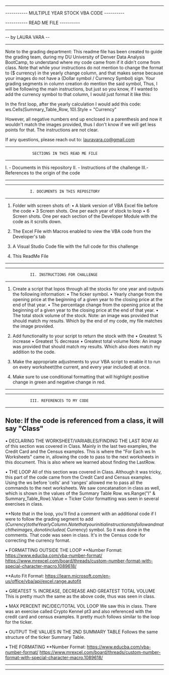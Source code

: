 --------------------------------------------------------------
-----------      MULTIPLE YEAR STOCK VBA CODE       ----------

-----------             READ ME FILE                ----------

--------------------------------------------------------------

--                    by LAURA VARA                         --

--------------------------------------------------------------
Note to the grading department:
This readme file has been created to guide the grading team, 
during my DU University of Denver Data Analysis BootCamp, to
understand where my code came from if it didn't come from class.
Note that while your instructions do not mention to change the 
format to ($ currency) in the yearly change column, and that makes sense
because your images do not have a (Dollar symbol / Currency Symbol) sign. 
Your grading segments in column creation do mention the said symbol, 
Thus, I will be following the main instructions, 
but just so you know, if I wanted to add the
currency symbol to that column, I would just format it like this: 

In the first loop, after the yearly calculation I would add this code:
	ws.Cells(Summary_Table_Row, 10).Style = "Currency"

However, all negative numbers end up enclosed in a parenthesis and now
it wouldn't match the images provided, thus I don't know if we will get
less points for that. The instructions are not clear.

If any questions, please reach out to: lauravara.co@gmail.com
	
---------------------------------------------------------------
                SECTIONS IN THIS READ ME FILE
---------------------------------------------------------------
I.  - Documents in this repository
II. - Instructions of the challenge
III.- References to the origin of the code

______________________________________________________________
--------------------------------------------------------------
               I. DOCUMENTS IN THIS REPOSITORY
--------------------------------------------------------------
1) Folder with screen shots of:
	• A blank version of VBA Excel file before the code
	• 3 Screen shots. One per each year of stock to loop
	• 6 Screen shots. One per each section of the 
	Developer Module with the code as it scrolls down.

2) The Excel File with Macros enabled to view the VBA code
from the Developer's tab

3) A Visual Studio Code file with the full code for this challenge

4) This ReadMe File
______________________________________________________________
--------------------------------------------------------------
               II. INSTRUCTIONS FOR CHALLENGE
--------------------------------------------------------------

1) Create a script that lopos through all the stocks for one year
and outputs the following information:
	• The ticker symbol.
	• Yearly change from the opening price at the beginning
	of a given year to the closing price  at the end of that 
	year.
	• The percentage change from the opening price at the 
	beginning of a given year to the closing price at the end
	of that year.
	• The total stock volume of the stock.
Note: an image was provided that should match my results. Which
by the end of my code, my file matches the image provided.

2) Add functionality to your script to return the stock with the
	• Greatest % increase
	• Greatest % decrease
	• Greatest total volume
Note: An image was provided that should match my results. Which 
also does match my addition to the code.

3) Make the appropriate adjustments to your VBA script to enable it
to run on every worksheet(the current, and every year included) at once.

4) Make sure to use conditional formatting that will highlight positive 
change in green and negative change in red. 

_________________________________________________________________
-----------------------------------------------------------------
               III. REFERENCES TO MY CODE
-----------------------------------------------------------------
Note: If the code is referenced from a class, it will say "Class"
-----------------------------------------------------------------

• DECLARING THE WORKSHEET/VARIABLES/FINDING THE LAST ROW
All of this section was covered in Class. Mainly in the last two examples,
the Credit Card and the Census examples. This is where the 
"For Each ws In Worksheets" came in, allowing the code to pass to the
next worksheets in this document.
This is also where we learned about finding the LastRow.

• THE LOOP
All of this section was covered in Class. Although it was tricky,
this part of the code came from the Credit Card and Census examples.
Using the ws before 'cells' and 'ranges' allowed me to pass all the 
commands to the next worksheets.
We saw concatanation in class as well, which is shown in the values
of the Summary Table Row. ws.Range("I" & Summary_Table_Row).Value = Ticker
Color formatting was seen in several exercises in class.

**Note that in the loop, you'll find a comment with an additional code
if I were to follow the grading segment  to add ($Currency ) to the Yearly Column.
Note that your initial instructions to follow and match the images, do 
not include a ($ Currency) symbol. So it was done in the comments.
That code was seen in class. It's in the Census code for correcting the
currency format.

• FORMATTING OUTSIDE THE LOOP
**Number Format: 
https://www.educba.com/vba-number-format/
https://www.mrexcel.com/board/threads/custom-number-format-with-special-character-macro.1089618/

**Auto Fit Format:
https://learn.microsoft.com/en-us/office/vba/api/excel.range.autofit

• GREATEST % INCREASE, DECREASE AND GREATEST TOTAL VOLUME
This is pretty much the same as the above code, thus was seen in class.

• MAX PERCENT INC/DEC/TOTAL VOL LOOP
We saw this in class. There was an exercise called Crypto Kennel pt3
and also referenced with the credit card and census examples. It pretty
much follows similar to the loop for the ticker.

• OUTPUT THE VALUES IN THE 2ND SUMMARY TABLE
Follows the same structure of the ticker Summary Table.

• THE FORMATING
**Number Format: 
https://www.educba.com/vba-number-format/
https://www.mrexcel.com/board/threads/custom-number-format-with-special-character-macro.1089618/

------------------------------------------------------------------------
________________________________________________________________________

